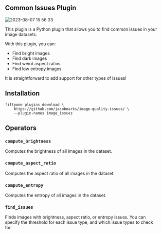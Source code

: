 ## Common Issues Plugin

![2023-08-07 15 56 33](https://github.com/voxel51/fiftyone-plugins/assets/12500356/ff2302b3-e1ab-4aa0-b599-dd11c27952bb)

This plugin is a Python plugin that allows you to find common issues in your
image datasets.

With this plugin, you can:

-   Find bright images
-   Find dark images
-   Find weird aspect ratios
-   Find low entropy images

It is straightforward to add support for other types of issues!

## Installation

```shell
fiftyone plugins download \
    https://github.com/jacobmarks/image-quality-issues/ \
    --plugin-names image_issues
```

## Operators

### `compute_brightness`

Computes the brightness of all images in the dataset.

### `compute_aspect_ratio`

Computes the aspect ratio of all images in the dataset.

### `compute_entropy`

Computes the entropy of all images in the dataset.

### `find_issues`

Finds images with brightness, aspect ratio, or entropy issues. You can specify
the threshold for each issue type, and which issue types to check for.
